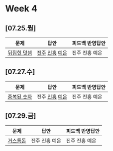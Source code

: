 # Week 4
## [07.25.월]

| 문제                                              | 답안                                          | 피드백 반영답안                       |
| ------------------------------------------------- | --------------------------------------------- | -------------------------------------- |
| [뒤집힌 덧셈](https://www.acmicpc.net/problem/1357) | [진주](0725_kjj_1357.py) [진홍](0725_kjh_1357.py) [예은](0725_lye_1357.py) | 진주 진홍 예은 |

## [07.27.수]

| 문제                                              | 답안                                          | 피드백 반영답안                       |
| ------------------------------------------------- | --------------------------------------------- | -------------------------------------- |
| [중복된 숫자](https://www.acmicpc.net/problem/15719) | 진주 [진홍](0727_kjh_15719.py) [예은](0727_lye_15719.py) | 진주 진홍 예은 |

## [07.29.금]

| 문제                                              | 답안                                          | 피드백 반영답안                       |
| ------------------------------------------------- | --------------------------------------------- | -------------------------------------- |
| [거스름돈](https://www.acmicpc.net/problem/14916) | 진주 진홍 예은 | 진주 진홍 예은 |
